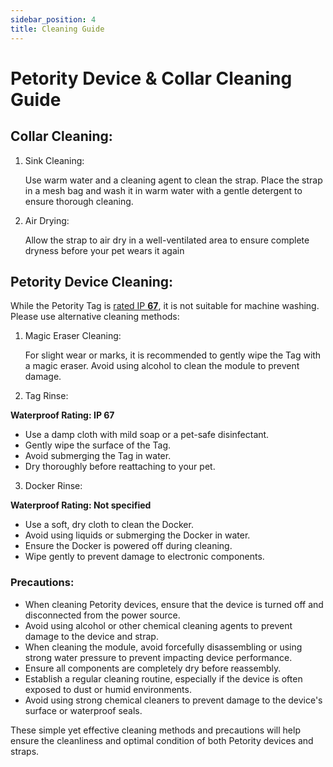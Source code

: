 ```yaml
---
sidebar_position: 4
title: Cleaning Guide
---
```


# Petority Device & Collar Cleaning Guide
## Collar Cleaning:
1. Sink Cleaning:

	Use warm water and a cleaning agent to clean the strap. Place the strap in a mesh bag and wash it in warm water with a gentle detergent to ensure thorough cleaning.

2. Air Drying:

	Allow the strap to air dry in a well-ventilated area to ensure complete dryness before your pet wears it again

## Petority Device Cleaning:
While the Petority Tag is [rated IP **67**](/docs/devices/general-information/waterproof-dustproof), it is not suitable for machine washing. Please use alternative cleaning methods:
1. Magic Eraser Cleaning:

	For slight wear or marks, it is recommended to gently wipe the Tag with a magic eraser. Avoid using alcohol to clean the module to prevent damage.

2. Tag Rinse:

**Waterproof Rating: IP 67**
+ Use a damp cloth with mild soap or a pet-safe disinfectant.
+ Gently wipe the surface of the Tag.
+ Avoid submerging the Tag in water.
+ Dry thoroughly before reattaching to your pet.

3. Docker Rinse:

**Waterproof Rating: Not specified**
+ Use a soft, dry cloth to clean the Docker.
+ Avoid using liquids or submerging the Docker in water.
+ Ensure the Docker is powered off during cleaning.
+ Wipe gently to prevent damage to electronic components.

### Precautions:
+ When cleaning Petority devices, ensure that the device is turned off and disconnected from the power source.
+ Avoid using alcohol or other chemical cleaning agents to prevent damage to the device and strap.
+ When cleaning the module, avoid forcefully disassembling or using strong water pressure to prevent impacting device performance.
+ Ensure all components are completely dry before reassembly.
+ Establish a regular cleaning routine, especially if the device is often exposed to dust or humid environments.
+ Avoid using strong chemical cleaners to prevent damage to the device's surface or waterproof seals.

These simple yet effective cleaning methods and precautions will help ensure the cleanliness and optimal condition of both Petority devices and straps.